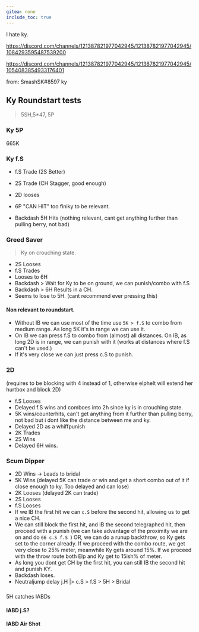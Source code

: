 ```yaml
---
gitea: none
include_toc: true
---
```



I hate ky.



https://discord.com/channels/121387821977042945/121387821977042945/1084293595487539200

https://discord.com/channels/121387821977042945/121387821977042945/1054083854933176401


from: SmashSK#8597 ky



## Ky Roundstart tests

> 5SH,5*47, 5P

### Ky 5P

665K


### Ky f.S

- f.S  Trade (2S Better)
- 2S   Trade (CH Stagger, good enough)

- 2D looses


- 6P   "CAN HIT" too finiky to be relevant.

- Backdash 5H Hits (nothing relevant, cant get anything further than pulling berry, not bad)

### Greed Saver

> Ky on crouching state.

- 2S Looses
- f.S Trades
- Looses to 6H
- Backdash > Wait for Ky to be on ground, we can punish/combo with f.S
- Backdash > 6H Results in a CH.
- Seems to lose to 5H. (cant recommend ever pressing this)

#### Non relevant to roundstart.
- Without IB we can use most of the time use `5K > f.S` to combo from medium range. As long 5K it's in range we can use it.
- On IB we can press f.S to combo from (almost) all distances. On IB, as long 2D is in range, we can punish with it (works at distances where f.S can't be used.)
- If it's very close we can just press c.S to punish.

### 2D

(requires to be blocking with 4 instead of 1, otherwise elphelt will extend her hurtbox and block 2D)

- f.S Looses 
- Delayed f.S wins and comboes into 2h since ky is in crouching state.
- 5K wins/counterhits, can't get anything from it further than pulling berry, not bad but i dont like the distance between me and ky.
- Delayed 2D as a whiffpunish
- 2K Trades
- 2S Wins
- Delayed 6H wins.

### Scum Dipper

- 2D Wins -> Leads to bridal
- 5K Wins (delayed 5K can trade or win and get a short combo out of it if close enough to ky. Too delayed and can lose)
- 2K Looses (delayed 2K can trade)
- 2S Looses
- f.S Looses
- If we IB the first hit we can `c.S` before the second hit, allowing us to get a nice CH.
- We can still block the first hit, and IB the second telegraphed hit, then proceed with a punish (we can take advantage of the proximity we are on and do `66 c.S f.S `) OR, we can do a runup backthrow, so Ky gets set to the corner already.    If we proceed with the combo route, we get very close to 25% meter, meanwhile Ky gets around 15%. If we proceed with the throw route both Elp and Ky get to 15ish% of meter. 
- As long you dont get CH by the first hit, you can still IB the second hit and punish KY.
- Backdash loses.
- Neutraljump delay j.H |> c.S > f.S > 5H > Bridal

###

5H catches IABDs

#### IABD j.S?


#### IABD Air Shot










